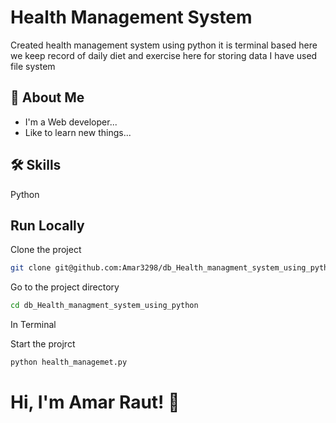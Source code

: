 
# Health Management System

Created health management system using python it is terminal based
here we keep record of daily diet and exercise here for storing data
I have used file system 


## 🚀 About Me
- I'm a Web developer...
- Like to learn new things...

## 🛠 Skills
Python 


## Run Locally

Clone the project

```bash
git clone git@github.com:Amar3298/db_Health_managment_system_using_python.git
```

Go to the project directory

```bash
cd db_Health_managment_system_using_python
```

In Terminal

Start the projrct

```bash
python health_managemet.py
```


# Hi, I'm Amar Raut! 👋

